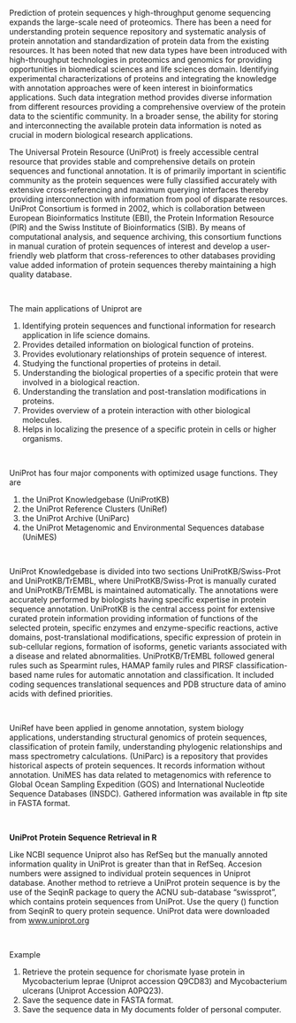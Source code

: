 Prediction of protein sequences y high-throughput genome sequencing expands the large-scale need of proteomics. There has been a need for understanding protein sequence repository and systematic analysis of protein annotation and standardization of protein data from the existing resources. It has been noted that new data types have been introduced with high-throughput technologies in proteomics and genomics for providing opportunities in biomedical sciences and life sciences domain. Identifying experimental characterizations of proteins and integrating the knowledge with annotation approaches were of keen interest in bioinformatics applications. Such data integration method provides diverse information from different resources providing a comprehensive overview of the protein data to the scientific community. In a broader sense, the ability for storing and interconnecting the available protein data information is noted as crucial in modern biological research applications.

The Universal Protein Resource (UniProt) is freely accessible central resource that provides stable and comprehensive details on protein sequences and functional annotation. It is of primarily important in scientific community as the protein sequences were fully classified accurately with extensive cross-referencing and maximum querying interfaces thereby providing interconnection with information from pool of disparate resources.  UniProt Consortium is formed in 2002, which is collaboration between European Bioinformatics Institute (EBI), the Protein Information Resource (PIR) and the Swiss Institute of Bioinformatics (SIB). By means of computational analysis, and sequence archiving, this consortium functions in manual curation  of protein sequences of interest and develop a user-friendly web platform that cross-references to other databases providing value added information of protein sequences thereby maintaining a high quality database. 

&nbsp;

The main applications of Uniprot are

 1. Identifying protein sequences and functional information for research application in life science domains. 
 2. Provides detailed information on biological function of proteins. 
 3. Provides evolutionary relationships of protein sequence of interest. 
 4. Studying the functional properties of proteins in detail. 
 5. Understanding the biological properties of a specific protein that were involved in a biological reaction.  
 6. Understanding the translation and post-translation modifications in proteins. 
 7. Provides overview of a protein interaction with other biological molecules. 
 8. Helps in localizing the presence of a specific protein in cells or higher organisms.


&nbsp;

UniProt has four major components with optimized usage functions. They are 

 1. the UniProt Knowledgebase (UniProtKB)
 2. the UniProt Reference Clusters  (UniRef)
 3. the UniProt Archive (UniParc)
 4. the UniProt Metagenomic and Environmental Sequences database (UniMES)

&nbsp;

UniProt Knowledgebase is divided into two sections UniProtKB/Swiss-Prot and UniProtKB/TrEMBL, where UniProtKB/Swiss-Prot is manually curated and UniProtKB/TrEMBL is maintained automatically. The annotations were accurately performed by biologists having specific expertise in protein sequence annotation. UniProtKB is the central access point for extensive curated protein information providing information of functions of the selected protein, specific enzymes and enzyme-specific reactions, active domains, post-translational modifications, specific expression of protein in sub-cellular regions, formation of isoforms, genetic variants associated with a disease and related abnormalities. UniProtKB/TrEMBL followed general rules such as Spearmint rules, HAMAP family rules and PIRSF classification-based name rules for automatic annotation and classification.  It included coding sequences translational sequences and PDB structure data of amino acids with defined priorities.

&nbsp;

UniRef have been applied in genome annotation, system biology applications, understanding structural genomics of protein sequences, classification of protein family, understanding phylogenic relationships and mass spectrometry calculations. (UniParc) is a repository that provides historical aspects of protein sequences. It records information without annotation. UniMES has data related to metagenomics with reference to Global Ocean Sampling Expedition (GOS) and International Nucleotide Sequence Databases (INSDC). Gathered information was available in ftp site in FASTA format. 

&nbsp;

**UniProt Protein Sequence Retrieval in R**

Like NCBI sequence Uniprot also has RefSeq but the manually annoted information quality in UniProt is greater than that in RefSeq. Accesion numbers were assigned to individual protein sequences in Uniprot database. Another method to retrieve a UniProt protein sequence is by the use of  the SeqinR package to query the ACNU sub-database “swissprot”, which contains protein sequences from UniProt.  Use the query () function from SeqinR to query protein sequence.
UniProt data were downloaded from www.uniprot.org 



&nbsp;

Example

 1. Retrieve the protein sequence for chorismate lyase protein in Mycobacterium leprae (Uniprot accession Q9CD83) and Mycobacterium ulcerans (Uniprot Accession A0PQ23).
 2. Save the sequence date in FASTA format.
 3. Save the sequence data in My documents folder of personal computer.
